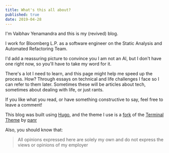 ```yaml
---
title: What's this all about?
published: true
date: 2019-04-28
---
```


I'm Vaibhav Yenamandra and this is my (revived) blog.

I work for Bloomberg L.P. as a software engineer on the Static Analysis and Automated Refactoring Team.


I'd add a reassuring picture to convince you I am not an AI, but I don't have one right now, so you'll have to take my word for it.

There's a lot I need to learn, and this page might help me speed up the process.
How? Through essays on technical and life challenges I face so I can refer to them later.
Sometimes these will be articles about tech, sometimes about dealing with life, or just rants.


If you like what you read, or have something constructive to say, feel free to leave a comment!


This blog was built using [Hugo](http://gohugo.io/), and the theme I use is a
[fork](https://github.com/vaibhav-y/hugo-theme-terminal) of the [Terminal Theme](https://themes.gohugo.io/hugo-theme-terminal/)
by [panr](https://themes.gohugo.io/hugo-theme-terminal/)

Also, you should know that:

> All opinions expressed here are solely my own and do not express the views or opinions of my employer

